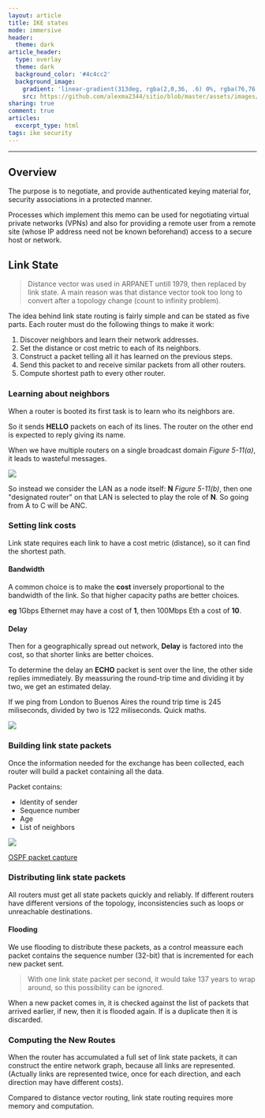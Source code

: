 ```yaml
---
layout: article
title: IKE states
mode: immersive
header:
  theme: dark
article_header:
  type: overlay
  theme: dark
  background_color: '#4c4cc2'
  background_image:
    gradient: 'linear-gradient(313deg, rgba(2,0,36, .6) 0%, rgba(76,76,194, .6) 47%, rgba(0,212,255, .6) 100%)'
    src: https://github.com/alexma2344/sitio/blob/master/assets/images/rainbows.jpg?raw=true"
sharing: true
comment: true
articles:
  excerpt_type: html
tags: ike security 
---
```


<!--more-->

---

## Overview
   The purpose is to negotiate,
   and provide authenticated keying material for, security associations
   in a protected manner.

   Processes which implement this memo can be used for negotiating
   virtual private networks (VPNs) and also for providing a remote user
   from a remote site (whose IP address need not be known beforehand)
   access to a secure host or network.


## Link State

> Distance vector was used in ARPANET untill 1979, then replaced by link state.
> A main reason was that distance vector took too long to convert after a topology change (count to infinity problem).

The idea behind link state routing is fairly simple and can be stated as five
parts. Each router must do the following things to make it work:

1. Discover neighbors and learn their network addresses.
2. Set the distance or cost metric to each of its neighbors.
3. Construct a packet telling all it has learned on the previous steps.
4. Send this packet to and receive similar packets from all other routers.
5. Compute shortest path to every other router.

### Learning about neighbors

When a router is booted its first task is to learn who its neighbors are.

So it sends **HELLO** packets on each of its lines. The router on the other end is expected to reply giving its name.

When we have multiple routers on a single broadcast domain *Figure 5-11(a)*, it leads to wasteful messages.

<img src="https://github.com/alexma2344/sitio/blob/master/assets/images/fig-5-11.jpg?raw=true">

So instead we consider the LAN as a node itself: **N** *Figure 5-11(b)*, then one "designated router" on that LAN is selected to play the role of **N**. So going from A to C will be ANC.


### Setting link costs

Link state requires each link to have a cost metric (distance), so it can find the shortest path.

#### Bandwidth

A common choice is to make the **cost** inversely proportional to the bandwidth of the link. So that higher capacity paths are better choices.

**eg** 1Gbps Ethernet may have a cost of **1**, then 100Mbps Eth a cost of **10**. 

#### Delay

Then for a geographically spread out network, **Delay** is factored into the cost, so that shorter links are better choices.

To determine the delay an **ECHO** packet is sent over the line, the other side replies immediately. By meassuring the round-trip time and dividing it by two, we get an estimated delay. 

If we ping from London to Buenos Aires the round trip time is 245 miliseconds, divided by two is 122 miliseconds. Quick maths.

<img src="https://github.com/alexma2344/sitio/blob/master/assets/images/rtt-average.jpg?raw=true">

### Building link state packets

Once the information needed for the exchange has been collected, each router will build a packet containing all the data.

Packet contains:

- Identity of sender 
- Sequence number
- Age  
- List of neighbors  

<img src="https://github.com/alexma2344/sitio/blob/master/assets/images/lsa.jpg?raw=true">


[OSPF packet capture](https://www.cloudshark.org/captures/293956261434)


### Distributing link state packets

All routers must get all state packets quickly and reliably. If different routers have different versions of the topology, inconsistencies such as loops or unreachable destinations.

#### Flooding

We use flooding to distribute these packets, as a control meassure each packet contains the sequence number (32-bit) that is incremented for each new packet sent.

> With one link state packet per second, it would take 137 years to wrap around, so this possibility can be ignored.

When a new packet comes in, it is checked against the list of packets that arrived earlier, if new, then it is flooded again.
If is a duplicate then it is discarded.

### Computing the New Routes

When the router has accumulated a full set of link state packets, it can construct the entire network graph, because all links are represented. (Actually links are represented twice, once for each direction, and each direction may have different costs).

Compared to distance vector routing, link state routing requires more memory
and computation.


